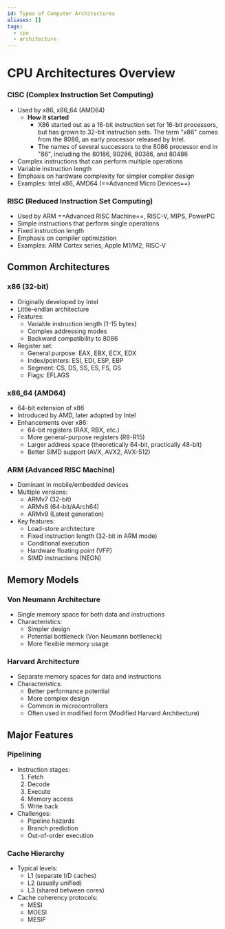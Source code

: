 ```yaml
---
id: Types of Computer Architectures
aliases: []
tags:
  - cpu
  - architecture
---
```


# CPU Architectures Overview

### CISC (Complex Instruction Set Computing)
- Used by x86, x86_64 (AMD64)
	- **How it started**
		- X86 started out as a 16-bit instruction set for 16-bit processors, but has grown to 32-bit instruction sets. The term "x86" comes from the 8086, an early processor released by Intel. 
		- The names of several successors to the 8086 processor end in "86", including the 80186, 80286, 80386, and 80486
- Complex instructions that can perform multiple operations
- Variable instruction length
- Emphasis on hardware complexity for simpler compiler design
- Examples: Intel x86, AMD64 (==Advanced Micro Devices==)

### RISC (Reduced Instruction Set Computing)
- Used by ARM ==Advanced RISC Machine==, RISC-V, MIPS, PowerPC
- Simple instructions that perform single operations
- Fixed instruction length
- Emphasis on compiler optimization
- Examples: ARM Cortex series, Apple M1/M2, RISC-V

## Common Architectures

### x86 (32-bit)
- Originally developed by Intel
- Little-endian architecture
- Features:
  - Variable instruction length (1-15 bytes)
  - Complex addressing modes
  - Backward compatibility to 8086
- Register set:
  - General purpose: EAX, EBX, ECX, EDX
  - Index/pointers: ESI, EDI, ESP, EBP
  - Segment: CS, DS, SS, ES, FS, GS
  - Flags: EFLAGS

### x86_64 (AMD64)
- 64-bit extension of x86
- Introduced by AMD, later adopted by Intel
- Enhancements over x86:
  - 64-bit registers (RAX, RBX, etc.)
  - More general-purpose registers (R8-R15)
  - Larger address space (theoretically 64-bit, practically 48-bit)
  - Better SIMD support (AVX, AVX2, AVX-512)

### ARM (Advanced RISC Machine)
- Dominant in mobile/embedded devices
- Multiple versions:
  - ARMv7 (32-bit)
  - ARMv8 (64-bit/AArch64)
  - ARMv9 (Latest generation)
- Key features:
  - Load-store architecture
  - Fixed instruction length (32-bit in ARM mode)
  - Conditional execution
  - Hardware floating point (VFP)
  - SIMD instructions (NEON)


## Memory Models

### Von Neumann Architecture
- Single memory space for both data and instructions
- Characteristics:
  - Simpler design
  - Potential bottleneck (Von Neumann bottleneck)
  - More flexible memory usage

### Harvard Architecture
- Separate memory spaces for data and instructions
- Characteristics:
  - Better performance potential
  - More complex design
  - Common in microcontrollers
  - Often used in modified form (Modified Harvard Architecture)

## Major Features

### Pipelining
- Instruction stages:
  1. Fetch
  2. Decode
  3. Execute
  4. Memory access
  5. Write back
- Challenges:
  - Pipeline hazards
  - Branch prediction
  - Out-of-order execution

### Cache Hierarchy
- Typical levels:
  - L1 (separate I/D caches)
  - L2 (usually unified)
  - L3 (shared between cores)
- Cache coherency protocols:
  - MESI
  - MOESI
  - MESIF
